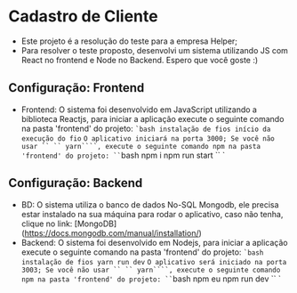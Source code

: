 # Cadastro de Cliente
 - Este projeto é a resolução do teste para a empresa Helper;
 - Para resolver o teste proposto, desenvolvi um sistema utilizando JS com React no frontend e Node no Backend.
Espero que você goste :)

## Configuração: Frontend
 - Frontend: O sistema foi desenvolvido em JavaScript utilizando a biblioteca Reactjs, para iniciar a aplicação execute o seguinte comando na pasta 'frontend' do projeto:
 `` `bash
  instalação de fios
  início da execução do fio
 `` `
 O aplicativo iniciará na porta 3000;
 Se você não usar `` `` yarn````, execute o seguinte comando npm na pasta 'frontend' do projeto:
 `` `bash
  npm i
  npm run start
 `` `
 ## Configuração: Backend
 - BD: O sistema utiliza o banco de dados No-SQL Mongodb, ele precisa estar instalado na sua máquina para rodar o aplicativo, caso não tenha, clique no link:
 [MongoDB] (https://docs.mongodb.com/manual/installation/)
 - Backend: O sistema foi desenvolvido em Nodejs, para iniciar a aplicação execute o seguinte comando na pasta 'frontend' do projeto:
 `` `bash
  instalação de fios
  yarn run dev
 `` `
O aplicativo será iniciado na porta 3003;
 Se você não usar `` `` yarn````, execute o seguinte comando npm na pasta 'frontend' do projeto:
 `` `bash
  npm eu
  npm run dev
 `` `
